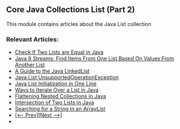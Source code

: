 ## Core Java Collections List (Part 2)

This module contains articles about the Java List collection

### Relevant Articles: 
- [Check If Two Lists are Equal in Java](https://www.baeldung.com/java-test-a-list-for-ordinality-and-equality)
- [Java 8 Streams: Find Items From One List Based On Values From Another List](https://www.baeldung.com/java-streams-find-list-items)
- [A Guide to the Java LinkedList](https://www.baeldung.com/java-linkedlist)
- [Java List UnsupportedOperationException](https://www.baeldung.com/java-list-unsupported-operation-exception)
- [Java List Initialization in One Line](https://www.baeldung.com/java-init-list-one-line)
- [Ways to Iterate Over a List in Java](https://www.baeldung.com/java-iterate-list)
- [Flattening Nested Collections in Java](https://www.baeldung.com/java-flatten-nested-collections)
- [Intersection of Two Lists in Java](https://www.baeldung.com/java-lists-intersection)
- [Searching for a String in an ArrayList](https://www.baeldung.com/java-search-string-arraylist)
- [[<-- Prev]](/java-core/java-collections-list)[[Next -->]](/java-core/java-collections-list-3)
- 
